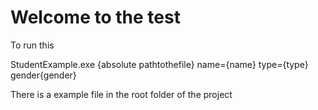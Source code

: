 
# Welcome to the test


To run this

StudentExample.exe {absolute pathtothefile} name={name} type={type} gender{gender}

There is a example file in the root folder of the project
